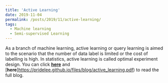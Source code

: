 ```yaml
---
title: 'Active Learning'
date: 2019-11-04
permalink: /posts/2019/11/active-learning/
tags:
  - Machine learning
  - Semi-supervised Learning
---
```


As a branch of machine learning, active learning or query learning is aimed to the scenario that the number of data label is limited or the cost of labelling is high. In statistics, active learning is called optimal experiment design. You can click [**here**](https://zhuanlan.zhihu.com/p/79764678) and [**here**]https://pridelee.github.io/files/blog/active_learning.pdf) to read the full blog.

